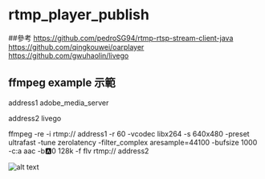 # rtmp_player_publish

##參考
https://github.com/pedroSG94/rtmp-rtsp-stream-client-java
https://github.com/qingkouwei/oarplayer
https://github.com/gwuhaolin/livego

## ffmpeg example 示範
address1 adobe_media_server

address2 livego


ffmpeg -re -i rtmp:// address1 -r 60 -vcodec libx264 -s 640x480 -preset ultrafast -tune  zerolatency  -filter_complex aresample=44100  -bufsize 1000 -c:a aac -b:a:0 128k -f flv rtmp:// address2


![alt text](https://i.imgur.com/WahFcc2.png)
